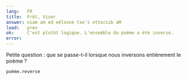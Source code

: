 ```yaml
---
lang:   FR
title:  Prêt, Viser
answer: niam am ed eélovne tse's ettocsib aM
load:   prev
ok:     C'est plutôt logique. L'ensemble du poème a été inversé.
error:
---
```


Petite question : que se passe-t-il lorsque nous inversons entièrement le poème ?

    poème.reverse
